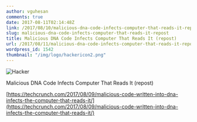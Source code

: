 ```yaml
---
author: vguhesan
comments: true
date: 2017-08-11T02:14:48Z
link: /2017/08/10/malicious-dna-code-infects-computer-that-reads-it-repost/
slug: malicious-dna-code-infects-computer-that-reads-it-repost
title: Malicious DNA Code Infects Computer That Reads It (repost) 
url: /2017/08/11/malicious-dna-code-infects-computer-that-reads-it-repost/
wordpress_id: 1542
thumbnail: "/img/logo/hackericon2.png"
---
```


![Hacker](/img/logo/hackericon1.png)

Malicious DNA Code Infects Computer That Reads It (repost)

[https://techcrunch.com/2017/08/09/malicious-code-written-into-dna-infects-the-computer-that-reads-it/](https://techcrunch.com/2017/08/09/malicious-code-written-into-dna-infects-the-computer-that-reads-it/)
